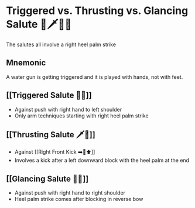 # Triggered vs. Thrusting vs. Glancing Salute 🔫🗡️👀🫡

The salutes all involve a right heel palm strike

## Mnemonic

A water gun is getting triggered and it is played with hands, not with feet.

## [[Triggered Salute 🔫🫡]]

- Against push with right hand to left shoulder
- Only arm techniques starting with right heel palm strike

## [[Thrusting Salute 🗡️🫡]]

- Against [[Right Front Kick ➡️🦶⬆️]]
- Involves a kick after a left downward block with the heel palm at the end

## [[Glancing Salute 👀🫡]]

- Against push with right hand to right shoulder
- Heel palm strike comes after blocking in reverse bow
